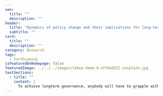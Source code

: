 ```yaml
---
seo:
  title: ""
  description: ""
header:
  title: "Dynamics of policy change and their implications for long-term policy-making"
  subtitle: ""
card:
  title: ""
  description: ""
category: Research
tags:
  - Forthcoming
isFeaturedOnHomepage: false
featuredImage: ../../../images/tabea-damm-9-xfYKAI6ZI-unsplash.jpg
textSections:
  - title: ""
    content: |
      To achieve longterm governance, anybody will have to grapple with the complexity of policy-making processes. Understanding empirical behaviours in combination with micro-level dynamics can provide useful guidance to achieving policy change, as the complete picture allows to calibrate expectations and inform intuitions. Looking at public budgets, we learn that policy change is incremental, yet occasionally sudden and radical. We can explain slow changes through policy-learning and predict punctuations observing policy entrepreneurship. To effect policy change, there are four leverage points: information supply, information processing, network structures and institutional incentives. This paper explains the need to move beyond information supply and towards building capacity for policy entrepreneurship, while being mindful of the value of institutional changes that install long-term policy-learning abilities.
---
```

